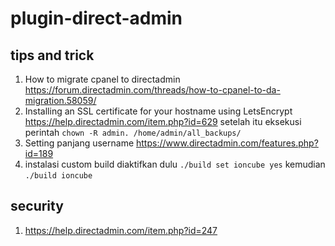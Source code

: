 # plugin-direct-admin

## tips and trick
1. How to migrate cpanel to directadmin
https://forum.directadmin.com/threads/how-to-cpanel-to-da-migration.58059/
2. Installing an SSL certificate for your hostname using LetsEncrypt
https://help.directadmin.com/item.php?id=629
setelah itu eksekusi perintah `chown -R admin. /home/admin/all_backups/`
3. Setting panjang username
https://www.directadmin.com/features.php?id=189
4. instalasi custom build diaktifkan dulu
`./build set ioncube yes` kemudian 
`./build ioncube`
## security
1. https://help.directadmin.com/item.php?id=247

